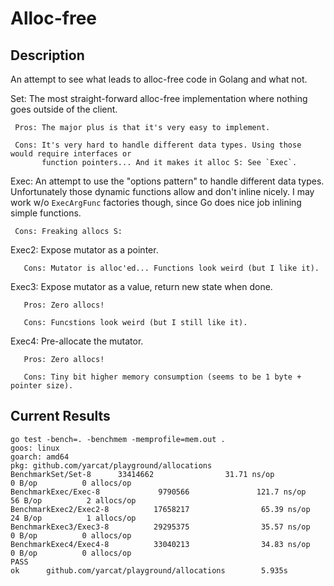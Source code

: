 # Alloc-free

## Description

An attempt to see what leads to alloc-free code in Golang and what not.

Set: The most straight-forward alloc-free implementation where nothing goes outside of the client.

     Pros: The major plus is that it's very easy to implement.

     Cons: It's very hard to handle different data types. Using those would require interfaces or
           function pointers... And it makes it alloc S: See `Exec`.

Exec: An attempt to use the "options pattern" to handle different data types. Unfortunately those
      dynamic functions allow and don't inline nicely. I may work w/o `ExecArgFunc` factories though,
      since Go does nice job inlining simple functions.

     Cons: Freaking allocs S:

Exec2: Expose mutator as a pointer.

       Cons: Mutator is alloc'ed... Functions look weird (but I like it).

Exec3: Expose mutator as a value, return new state when done.

       Pros: Zero allocs!

       Cons: Funcstions look weird (but I still like it).

Exec4: Pre-allocate the mutator.

       Pros: Zero allocs!

       Cons: Tiny bit higher memory consumption (seems to be 1 byte + pointer size).

## Current Results

```
go test -bench=. -benchmem -memprofile=mem.out .
goos: linux
goarch: amd64
pkg: github.com/yarcat/playground/allocations
BenchmarkSet/Set-8      33414662                31.71 ns/op            0 B/op          0 allocs/op
BenchmarkExec/Exec-8             9790566               121.7 ns/op            56 B/op          2 allocs/op
BenchmarkExec2/Exec2-8          17658217                65.39 ns/op           24 B/op          1 allocs/op
BenchmarkExec3/Exec3-8          29295375                35.57 ns/op            0 B/op          0 allocs/op
BenchmarkExec4/Exec4-8          33040213                34.83 ns/op            0 B/op          0 allocs/op
PASS
ok      github.com/yarcat/playground/allocations        5.935s
```
